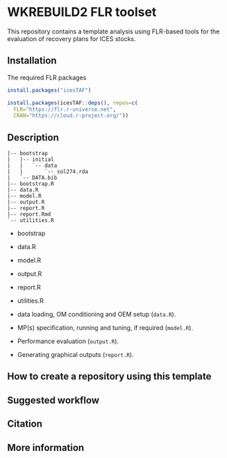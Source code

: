 # WKREBUILD2 FLR toolset

This repository contains a template analysis using FLR-based tools for the evaluation of recovery plans for ICES stocks.

## Installation

The required FLR packages

``` r
install.packages("icesTAF")

install.packages(icesTAF::deps(), repos=c(
  FLR="https://flr.r-universe.net",
  CRAN="https://cloud.r-project.org/"))
```

## Description

```
|-- bootstrap
|   |-- initial
|   |   `-- data
|   |       `-- sol274.rda
|   `-- DATA.bib
|-- bootstrap.R
|-- data.R
|-- model.R
|-- output.R
|-- report.R
|-- report.Rmd
`-- utilities.R
```

- bootstrap
- data.R
- model.R
- output.R
- report.R
- utilities.R

- data loading, OM conditioning and OEM setup (`data.R`).
- MP(s) specification, running and tuning, if required (`model.R`).
- Performance evaluation (`output.R`).
- Generating graphical outputs (`report.R`).

## How to create a repository using this template

## Suggested workflow

## Citation

## More information
